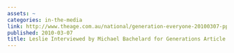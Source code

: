 ```yaml
---
assets: ~
categories: in-the-media
link: http://www.theage.com.au/national/generation-everyone-20100307-ppze.html
published: 2010-03-07
title: Leslie Interviewed by Michael Bachelard for Generations Article
---
```

